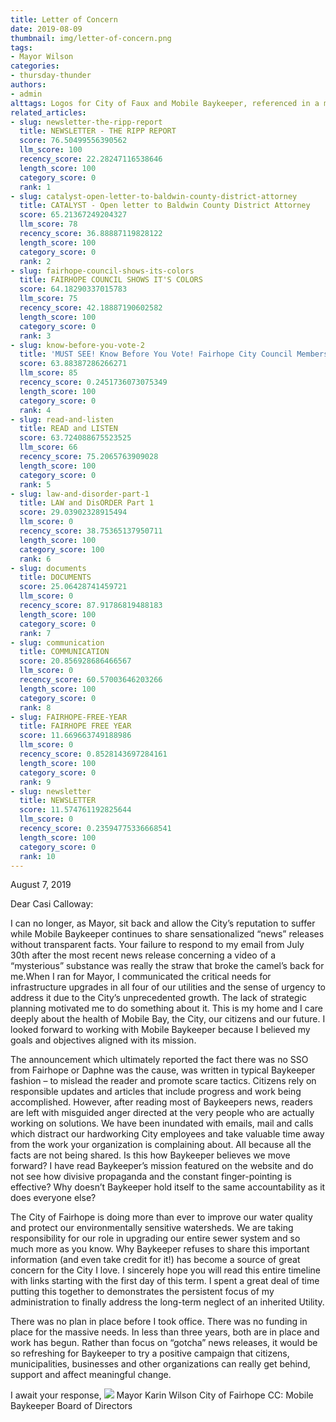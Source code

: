 ```yaml
---
title: Letter of Concern
date: 2019-08-09
thumbnail: img/letter-of-concern.png
tags:
- Mayor Wilson
categories:
- thursday-thunder
authors:
- admin
alttags: Logos for City of Faux and Mobile Baykeeper, referenced in a mayoral dispute over news releases and transparency
related_articles:
- slug: newsletter-the-ripp-report
  title: NEWSLETTER - THE RIPP REPORT
  score: 76.50499556390562
  llm_score: 100
  recency_score: 22.28247116538646
  length_score: 100
  category_score: 0
  rank: 1
- slug: catalyst-open-letter-to-baldwin-county-district-attorney
  title: CATALYST - Open letter to Baldwin County District Attorney
  score: 65.21367249204327
  llm_score: 78
  recency_score: 36.88887119828122
  length_score: 100
  category_score: 0
  rank: 2
- slug: fairhope-council-shows-its-colors
  title: FAIRHOPE COUNCIL SHOWS IT'S COLORS
  score: 64.18290337015783
  llm_score: 75
  recency_score: 42.18887190602582
  length_score: 100
  category_score: 0
  rank: 3
- slug: know-before-you-vote-2
  title: 'MUST SEE! Know Before You Vote! Fairhope City Council Members Ignore Public Concerns '
  score: 63.88387286266271
  llm_score: 85
  recency_score: 0.2451736073075349
  length_score: 100
  category_score: 0
  rank: 4
- slug: read-and-listen
  title: READ and LISTEN
  score: 63.724088675523525
  llm_score: 66
  recency_score: 75.2065763909028
  length_score: 100
  category_score: 0
  rank: 5
- slug: law-and-disorder-part-1
  title: LAW and DisORDER Part 1
  score: 29.03902328915494
  llm_score: 0
  recency_score: 38.75365137950711
  length_score: 100
  category_score: 100
  rank: 6
- slug: documents
  title: DOCUMENTS
  score: 25.06428741459721
  llm_score: 0
  recency_score: 87.91786819488183
  length_score: 100
  category_score: 0
  rank: 7
- slug: communication
  title: COMMUNICATION
  score: 20.856928686466567
  llm_score: 0
  recency_score: 60.57003646203266
  length_score: 100
  category_score: 0
  rank: 8
- slug: FAIRHOPE-FREE-YEAR
  title: FAIRHOPE FREE YEAR
  score: 11.669663749188986
  llm_score: 0
  recency_score: 0.8528143697284161
  length_score: 100
  category_score: 0
  rank: 9
- slug: newsletter
  title: NEWSLETTER
  score: 11.574761192825644
  llm_score: 0
  recency_score: 0.23594775336668541
  length_score: 100
  category_score: 0
  rank: 10
---
```

August 7, 2019

Dear Casi Calloway:

I can no longer, as Mayor, sit back and allow the City’s reputation to suffer while Mobile Baykeeper continues to share sensationalized “news” releases without transparent facts. Your failure to respond to my email from July 30th after the most recent news release concerning a video of a “mysterious” substance was really the straw that broke the camel’s back for me.When I ran for Mayor, I communicated the critical needs for infrastructure upgrades in all four of our utilities and the sense of urgency to address it due to the City’s unprecedented growth. The lack of strategic planning motivated me to do something about it. This is my home and I care deeply about the health of Mobile Bay, the City, our citizens and our future. I looked forward to working with Mobile Baykeeper because I believed my goals and objectives aligned with its mission.

The announcement which ultimately reported the fact there was no SSO from Fairhope or Daphne was the cause, was written in typical Baykeeper fashion – to mislead the reader and promote scare tactics. Citizens rely on responsible updates and articles that include progress and work being accomplished. However, after reading most of Baykeepers news, readers are left with misguided anger directed at the very people who are actually working on solutions. We have been inundated with emails, mail and calls which distract our hardworking City employees and take valuable time away from the work your organization is complaining about. All because all the facts are not being shared. Is this how Baykeeper believes we move forward? I have read Baykeeper’s mission featured on the website and do not see how divisive propaganda and the constant finger-pointing is effective? Why doesn’t Baykeeper hold itself to the same accountability as it does everyone else?

The City of Fairhope is doing more than ever to improve our water quality and protect our environmentally sensitive watersheds. We are taking responsibility for our role in upgrading our entire sewer system and so much more as you know. Why Baykeeper refuses to share this important information (and even take credit for it!) has become a source of great concern for the City I love. I sincerely hope you will read this entire timeline with links starting with the first day of this term. I spent a great deal of time putting this together to demonstrates the persistent focus of my administration to finally address the long-term neglect of an inherited Utility.

There was no plan in place before I took office. There was no funding in place for the massive needs. In less than three years, both are in place and work has begun. Rather than focus on “gotcha” news releases, it would be so refreshing for Baykeeper to try a positive campaign that citizens, municipalities, businesses and other organizations can really get behind, support and affect meaningful change.

I await your response, ![](https://cdn.rippreport.com/wp-content/uploads/2019/08/signature1-300x156.jpg) Mayor Karin Wilson City of Fairhope CC: Mobile Baykeeper Board of Directors
